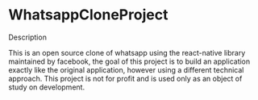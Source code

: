 # WhatsappCloneProject

Description

This is an open source clone of whatsapp using the react-native library maintained by facebook, 
the goal of this project is to build an application exactly like the original application, however using a different technical approach.
This project is not for profit and is used only as an object of study on development.
